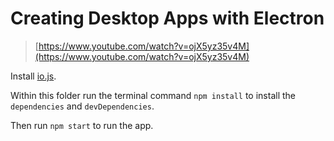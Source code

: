 # Creating Desktop Apps with Electron

> [https://www.youtube.com/watch?v=ojX5yz35v4M](https://www.youtube.com/watch?v=ojX5yz35v4M)

Install [io.js](https://iojs.org/en/index.html).

Within this folder run the terminal command `npm install` to install the
`dependencies` and `devDependencies`.

Then run `npm start` to run the app.
